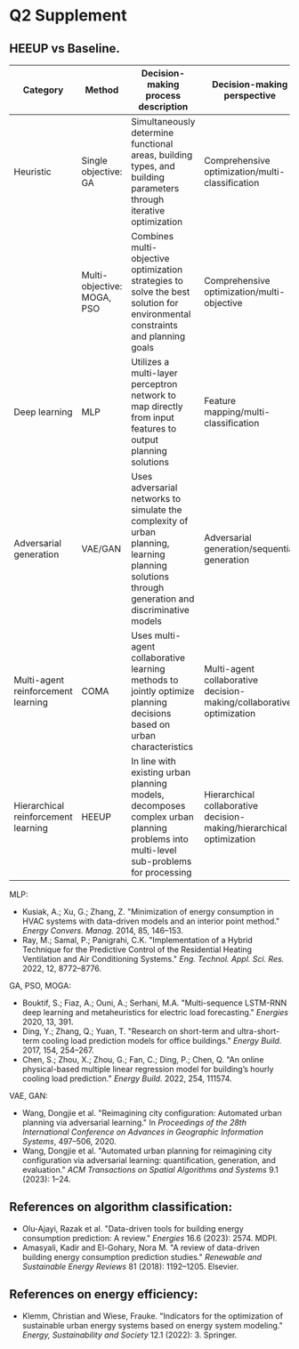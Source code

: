 # Q2 Supplement  

## HEEUP vs Baseline.
 
| Category                       | Method              | Decision-making process description                                        | Decision-making perspective       | Characteristics                                             |
|--------------------------------|---------------------|---------------------------------------------------------------------------|-----------------------------------|-------------------------------------------------------------|
| Heuristic                     | Single objective: GA | Simultaneously determine functional areas, building types, and building parameters through iterative optimization | Comprehensive optimization/multi-classification | Finds the optimal solution under environmental constraints, balancing multiple planning goals |
|                                | Multi-objective: MOGA, PSO | Combines multi-objective optimization strategies to solve the best solution for environmental constraints and planning goals | Comprehensive optimization/multi-objective | Balances environmental constraints and planning goals to find the best balanced solution |
| Deep learning                 | MLP                 | Utilizes a multi-layer perceptron network to map directly from input features to output planning solutions | Feature mapping/multi-classification | Quickly predicts planning results without a reasoning process |
| Adversarial generation        | VAE/GAN             | Uses adversarial networks to simulate the complexity of urban planning, learning planning solutions through generation and discriminative models | Adversarial generation/sequential generation | Increases the diversity of planning solutions, capturing planning complexity |
| Multi-agent reinforcement learning | COMA              | Uses multi-agent collaborative learning methods to jointly optimize planning decisions based on urban characteristics | Multi-agent collaborative decision-making/collaborative optimization | Collaborative optimization through multi-agent collaboration |
| Hierarchical reinforcement learning | HEEUP            | In line with existing urban planning models, decomposes complex urban planning problems into multi-level sub-problems for processing | Hierarchical collaborative decision-making/hierarchical optimization | Optimization and adjustment between levels to effectively achieve comprehensive energy-saving goals |

MLP:
- Kusiak, A.; Xu, G.; Zhang, Z. "Minimization of energy consumption in HVAC systems with data-driven models and an interior point method." *Energy Convers. Manag.* 2014, 85, 146–153.
- Ray, M.; Samal, P.; Panigrahi, C.K. "Implementation of a Hybrid Technique for the Predictive Control of the Residential Heating Ventilation and Air Conditioning Systems." *Eng. Technol. Appl. Sci. Res.* 2022, 12, 8772–8776.

GA, PSO, MOGA:
- Bouktif, S.; Fiaz, A.; Ouni, A.; Serhani, M.A. "Multi-sequence LSTM-RNN deep learning and metaheuristics for electric load forecasting." *Energies* 2020, 13, 391.
- Ding, Y.; Zhang, Q.; Yuan, T. "Research on short-term and ultra-short-term cooling load prediction models for office buildings." *Energy Build.* 2017, 154, 254–267.
- Chen, S.; Zhou, X.; Zhou, G.; Fan, C.; Ding, P.; Chen, Q. "An online physical-based multiple linear regression model for building’s hourly cooling load prediction." *Energy Build.* 2022, 254, 111574.

VAE, GAN:
- Wang, Dongjie et al. "Reimagining city configuration: Automated urban planning via adversarial learning." In *Proceedings of the 28th International Conference on Advances in Geographic Information Systems*, 497–506, 2020.
- Wang, Dongjie et al. "Automated urban planning for reimagining city configuration via adversarial learning: quantification, generation, and evaluation." *ACM Transactions on Spatial Algorithms and Systems* 9.1 (2023): 1–24.

## References on algorithm classification:
- Olu-Ajayi, Razak et al. "Data-driven tools for building energy consumption prediction: A review." *Energies* 16.6 (2023): 2574. MDPI.
- Amasyali, Kadir and El-Gohary, Nora M. "A review of data-driven building energy consumption prediction studies." *Renewable and Sustainable Energy Reviews* 81 (2018): 1192–1205. Elsevier.

## References on energy efficiency:
- Klemm, Christian and Wiese, Frauke. "Indicators for the optimization of sustainable urban energy systems based on energy system modeling." *Energy, Sustainability and Society* 12.1 (2022): 3. Springer. 
